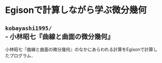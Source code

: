 # Egisonで計算しながら学ぶ微分幾何

## `kobayashi1995/` - 小林昭七『曲線と曲面の微分幾何』

小林昭七『曲線と曲面の微分幾何』のなかにあらわれる計算をEgisonで計算したプログラム．
